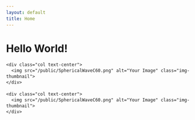 ```yaml
---
layout: default
title: Home
---
```


<div class="container">
  <h1>Hello World!</h1>

  <div class="row">

    <div class="col text-center">
      <img src="/public/SphericalWaveC60.png" alt="Your Image" class="img-thumbnail">
    </div>

    <div class="col text-center">
      <img src="/public/SphericalWaveC60.png" alt="Your Image" class="img-thumbnail">
    </div>

  </div>

</div>